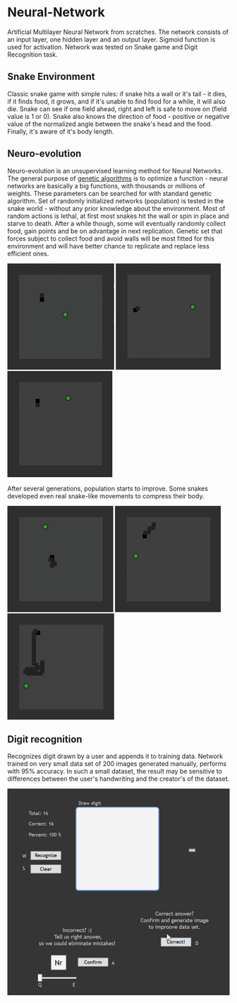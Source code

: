 # Neural-Network
Artificial Multilayer Neural Network from scratches.
The network consists of an input layer, one hidden layer and an output layer.
Sigmoid function is used for activation.
Network was tested on Snake game and Digit Recognition task.

## Snake Environment
Classic snake game with simple rules: if snake hits a wall or it's tail - it dies, if it finds food, it grows, and if it's unable to find food for a while, it will also die.
Snake can see if one field ahead, right and left is safe to move on (field value is 1 or 0). Snake also knows the direction of food - positive or negative value of the normalized angle between the snake's head and the food. Finally, it's aware of it's body length.

## Neuro-evolution
Neuro-evolution is an unsupervised learning method for Neural Networks. The general purpose of [genetic algorithms](https://github.com/takado8/Tetris#genetic-algorithm) is to optimize a function - neural networks are basically a big functions, with thousands or millions of weights. These parameters can be searched for with standard genetic algorithm. 
Set of randomly initialized networks (population) is tested in the snake world - without any prior knowledge about the environment. Most of random actions is lethal, at first most snakes hit the wall or spin in place and starve to death. After a while though, some will eventually randomly collect food, gain points and be on advantage in next replication. Genetic set that forces subject to collect food and avoid walls will be most fitted for this environment and will have better chance to replicate and replace less efficient ones.  

![img](https://github.com/takado8/Neural-Network/blob/master/Snake/Snake2/imgs/early_generation.gif)  ![img](https://github.com/takado8/Neural-Network/blob/master/Snake/Snake2/imgs/spinners.gif)  ![img](https://github.com/takado8/Neural-Network/blob/master/Snake/Snake2/imgs/spinners3.gif)

After several generations,  population starts to improve. Some snakes developed even real snake-like movements to compress their body.

![img](https://github.com/takado8/Neural-Network/blob/master/Snake/Snake2/imgs/better-generation-online-video-c.gif)  ![img](https://github.com/takado8/Neural-Network/blob/master/Snake/Snake2/imgs/better-generation2-online-video.gif) ![img](https://github.com/takado8/Neural-Network/blob/master/Snake/Snake2/imgs/snake_moves.gif)

## Digit recognition

Recognizes digit drawn by a user and appends it to training data.
Network trained on very small data set of 200 images generated manually, performs with 95% accuracy.
In such a small dataset, the result may be sensitive to differences between the user's handwriting and the creator's of the dataset.

![img](https://github.com/takado8/Neural-Network/blob/master/DigitReco/digit_reco.gif)
